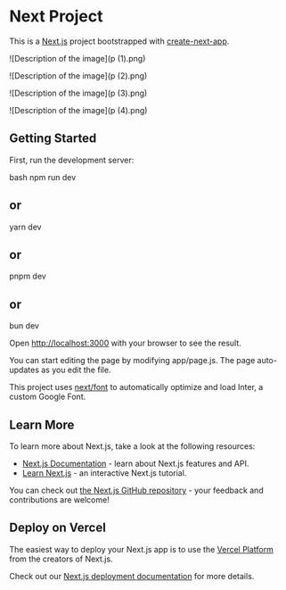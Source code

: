 # Next Project
This is a [Next.js](https://nextjs.org/) project bootstrapped with [create-next-app](https://github.com/vercel/next.js/tree/canary/packages/create-next-app).

![Description of the image](p (1).png)

![Description of the image](p (2).png)

![Description of the image](p (3).png)

![Description of the image](p (4).png)


## Getting Started

First, run the development server:

bash
npm run dev
## or
yarn dev
## or
pnpm dev
## or
bun dev


Open [http://localhost:3000](http://localhost:3000) with your browser to see the result.

You can start editing the page by modifying app/page.js. The page auto-updates as you edit the file.

This project uses [next/font](https://nextjs.org/docs/basic-features/font-optimization) to automatically optimize and load Inter, a custom Google Font.

## Learn More

To learn more about Next.js, take a look at the following resources:

- [Next.js Documentation](https://nextjs.org/docs) - learn about Next.js features and API.
- [Learn Next.js](https://nextjs.org/learn) - an interactive Next.js tutorial.

You can check out [the Next.js GitHub repository](https://github.com/vercel/next.js/) - your feedback and contributions are welcome!

## Deploy on Vercel

The easiest way to deploy your Next.js app is to use the [Vercel Platform](https://vercel.com/new?utm_medium=default-template&filter=next.js&utm_source=create-next-app&utm_campaign=create-next-app-readme) from the creators of Next.js.

Check out our [Next.js deployment documentation](https://nextjs.org/docs/deployment) for more details.
#
